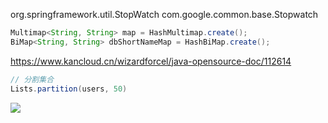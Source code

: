 


org.springframework.util.StopWatch
com.google.common.base.Stopwatch

```Java
Multimap<String, String> map = HashMultimap.create();
BiMap<String, String> dbShortNameMap = HashBiMap.create();
```
https://www.kancloud.cn/wizardforcel/java-opensource-doc/112614

```Java
// 分割集合
Lists.partition(users, 50)
```



[![](https://static.segmentfault.com/v-5b1df2a7/global/img/creativecommons-cc.svg)](https://creativecommons.org/licenses/by-nc-nd/4.0/)
